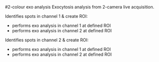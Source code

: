 #2-colour exo analysis
Exocytosis analysis from 2-camera live acquisition.

Identifies spots in channel 1 & create ROI:
  - performs exo analysis in channel 1 at defined ROI
  - performs exo analysis in channel 2 at defined ROI

Identifies spots in channel 2 & create ROI:
  - performs exo analysis in channel 1 at defined ROI
  - performs exo analysis in channel 2 at defined ROI
